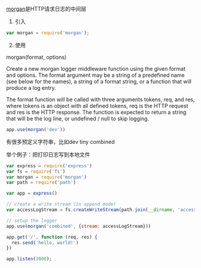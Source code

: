 [morgan](https://github.com/expressjs/morgan)是HTTP请求日志的中间层

1. 引入
```js
var morgan = require('morgan');
```


2. 使用

morgan(format, options)

Create a new morgan logger middleware function using the given format and options. The format argument may be a string of a predefined name (see below for the names), a string of a format string, or a function that will produce a log entry.

The format function will be called with three arguments tokens, req, and res, where tokens is an object with all defined tokens, req is the HTTP request and res is the HTTP response. The function is expected to return a string that will be the log line, or undefined / null to skip logging.

```js
app.use(morgan('dev'))
```
有很多预定义字符串，比如dev tiny combined

举个例子：把打印日志写到本地文件

```js
var express = require('express')
var fs = require('fs')
var morgan = require('morgan')
var path = require('path')

var app = express()

// create a write stream (in append mode)
var accessLogStream = fs.createWriteStream(path.join(__dirname, 'access.log'), {flags: 'a'})

// setup the logger
app.use(morgan('combined', {stream: accessLogStream}))

app.get('/', function (req, res) {
  res.send('hello, world!')
})

app.listen(3000);
```